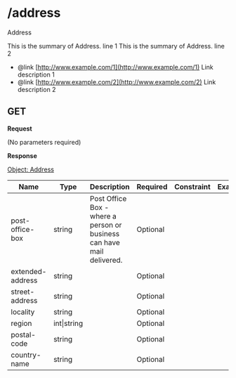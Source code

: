 # /address
Address

This is the summary of Address. line 1
This is the summary of Address. line 2

 * @link [http://www.example.com/1](http://www.example.com/1) Link description 1
 * @link [http://www.example.com/2](http://www.example.com/2) Link description 2


## GET


**Request**

(No parameters required)

**Response**

[Object: Address](schema/address.json)

| Name  | Type  | Description | Required | Constraint | Example |
|-------|-------|-------------|----------|------------|---------| 
| post-office-box | string | Post Office Box - where a person or business can have mail delivered. | Optional |  |  |
| extended-address | string |  | Optional |  |  |
| street-address | string |  | Optional |  |  |
| locality | string |  | Optional |  |  |
| region | int&#124;string |  | Optional |  |  |
| postal-code | string |  | Optional |  |  |
| country-name | string |  | Optional |  |  |
